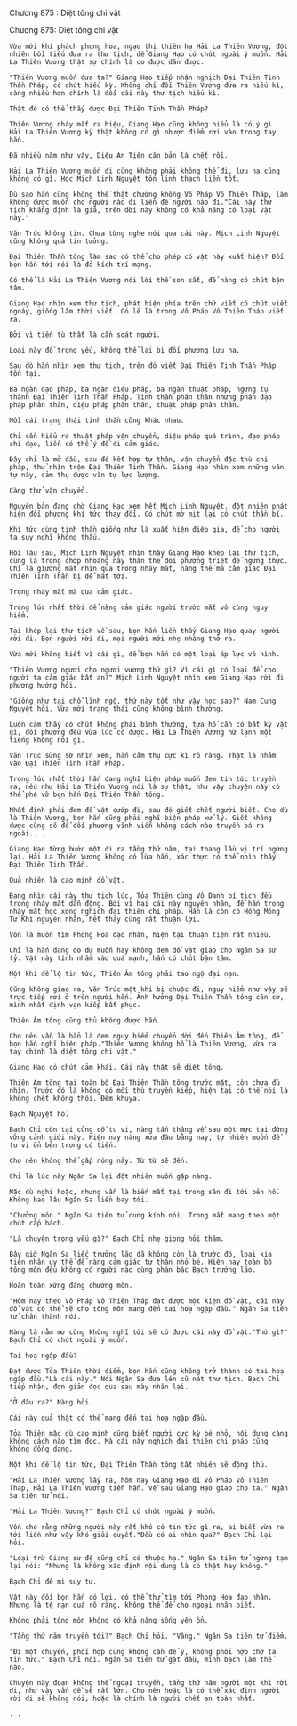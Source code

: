 




Chương 875 : Diệt tông chi vật


Chương 875: Diệt tông chi vật

	Vừa mới khí phách phong hoa, ngạo thị thiên hạ Hải La Thiên Vương, đột nhiên bồi tiếu đưa ra thư tịch, để Giang Hạo có chút ngoài ý muốn. Hải La Thiên Vương thật sự chính là co được dãn được.

	"Thiên Vương muốn đưa ta?" Giang Hạo tiếp nhận nghịch Đại Thiên Tinh Thần Pháp, có chút hiếu kỳ. Không chỉ đối Thiên Vương đưa ra hiếu kì, càng nhiều hơn chính là đối cái này thư tịch hiếu kì.

	Thật đó có thể thấy được Đại Thiên Tinh Thần Pháp?

	Thiên Vương nháy mắt ra hiệu, Giang Hạo cũng không hiểu là có ý gì. Hải La Thiên Vương kỳ thật không có gì nhược điểm rơi vào trong tay hắn.

	Đã nhiều năm như vậy, Diệu An Tiên căn bản là chết rồi.

	Hải La Thiên Vương muốn đi cũng không phải không thể đi, lưu hạ cũng không có gì. Học Mịch Linh Nguyệt tốn linh thạch liền tốt.

	Dù sao hắn cũng không thể thật chưởng khống Vô Pháp Vô Thiên Tháp, làm không được muốn cho người nào đi liền để người nào đi."Cái này thư tịch khẳng định là giả, trên đời này không có khả năng có loại vật này."

	Văn Trúc không tin. Chưa từng nghe nói qua cái này. Mịch Linh Nguyệt cũng không quá tin tưởng.

	Đại Thiên Thần tông làm sao có thể cho phép có vật này xuất hiện? Đối bọn hắn tới nói là đả kích trí mạng.

	Có thể là Hải La Thiên Vương nói lời thề son sắt, để nàng có chút bận tâm.

	Giang Hạo nhìn xem thư tịch, phát hiện phía trên chữ viết có chút viết ngoáy, giống lâm thời viết. Có lẽ là trong Vô Pháp Vô Thiên Tháp viết ra.

	Bởi vì tiến tù thất là cần soát người.

	Loại này đồ trọng yếu, không thể lại bị đối phương lưu hạ.

	Sau đó hắn nhìn xem thư tịch, trên đó viết Đại Thiên Tinh Thần Pháp tồn tại.

	Ba ngàn đạo pháp, ba ngàn diệu pháp, ba ngàn thuật pháp, ngưng tụ thành Đại Thiên Tinh Thần Pháp. Tinh thần phân thân nhưng phân đạo pháp phân thân, diệu pháp phân thân, thuật pháp phân thân.

	Mỗi cái trạng thái tinh thần cũng khác nhau.

	Chỉ cần hiểu ra thuật pháp vận chuyển, diệu pháp quá trình, đạo pháp chi đạo, liền có thể ý đồ đi cảm giác.

	Đây chỉ là mở đầu, sau đó kết hợp tự thân, vận chuyển đặc thù chi pháp, thử nhìn trộm Đại Thiên Tinh Thần. Giang Hạo nhìn xem những văn tự này, cảm thụ được văn tự lực lượng.

	Càng thử vận chuyển.

	Nguyên bản đang chờ Giang Hạo xem hết Mịch Linh Nguyệt, đột nhiên phát hiện đối phương khí tức thay đổi. Có chút mờ mịt lại có chút thần bí.

	Khí tức cùng tinh thần giống như là xuất hiện điệp gia, để cho người ta suy nghĩ không thấu.

	Hồi lâu sau, Mịch Linh Nguyệt nhìn thấy Giang Hạo khép lại thư tịch, cũng là trong chớp nhoáng này thân thể đối phương triệt để ngưng thực. Chỉ là giương mắt nhìn qua trong nháy mắt, nàng thế mà cảm giác Đại Thiên Tinh Thần bị để mắt tới.

	Trong nháy mắt mà qua cảm giác.

	Trong lúc nhất thời để nàng cảm giác người trước mắt vô cùng nguy hiểm.

	Tại khép lại thư tịch về sau, bọn hắn liền thấy Giang Hạo quay người rời đi. Bọn người rời đi, mọi người mới nhẹ nhàng thở ra.

	Vừa mới không biết vì cái gì, để bọn hắn có một loại áp lực vô hình.

	"Thiên Vương ngươi cho ngươi vương thứ gì? Vì cái gì có loại để cho người ta cảm giác bất an?" Mịch Linh Nguyệt nhìn xem Giang Hạo rời đi phương hướng hỏi.

	"Giống như tại chỗ lĩnh ngộ, thứ này tốt như vậy học sao?" Nam Cung Nguyệt hỏi. Vừa mới trạng thái cũng không bình thường.

	Luôn cảm thấy có chút không phải bình thường, tựa hồ cần có bất kỳ vật gì, đối phương đều vừa lúc có được. Hải La Thiên Vương hừ lạnh một tiếng không nói gì.

	Văn Trúc sững sờ nhìn xem, hắn cảm thụ cực kì rõ ràng. Thật là nhằm vào Đại Thiên Tinh Thần Pháp.

	Trong lúc nhất thời hắn đang nghĩ biện pháp muốn đem tin tức truyền ra, nếu như Hải La Thiên Vương nói là sự thật, như vậy chuyện này có thể phá vỡ bọn hắn Đại Thiên Thần tông.

	Nhất định phải đem đồ vật cướp đi, sau đó giết chết người biết. Cho dù là Thiên Vương, bọn hắn cũng phải nghĩ biện pháp xử lý. Giết không được cũng sẽ để đối phương vĩnh viễn không cách nào truyền bá ra ngoài.. .

	Giang Hạo từng bước một đi ra tầng thứ năm, tại thang lầu vị trí ngừng lại. Hải La Thiên Vương không có lừa hắn, xác thực có thể nhìn thấy Đại Thiên Tinh Thần.

	Quả nhiên là cao minh đồ vật.

	Đang nhìn cái này thư tịch lúc, Tỏa Thiên cùng Vô Danh bí tịch đều trong nháy mắt dẫn động. Bởi vì hai cái này nguyên nhân, để hắn trong nháy mắt học xong nghịch đại thiên chi pháp. Hẳn là còn có Hồng Mông Tử Khí nguyên nhân, hết thảy cũng rất thuận lợi.

	Vốn là muốn tìm Phong Hoa đạo nhân, hiện tại thuận tiện rất nhiều.

	Chỉ là hắn đang do dự muốn hay không đem đồ vật giao cho Ngân Sa sư tỷ. Vật này tính nhắm vào quá mạnh, hắn có chút bận tâm.

	Một khi để lộ tin tức, Thiên Âm tông phải tao ngộ đại nạn.

	Cũng không giao ra, Văn Trúc một khi bị chuộc đi, nguy hiểm như vậy sẽ trực tiếp rơi ở trên người hắn. Ảnh hưởng Đại Thiên Thần tông căn cơ, mình nhất định vạn kiếp bất phục.

	Thiên Âm tông cũng thủ không được hắn.

	Cho nên vẫn là hẳn là đem nguy hiểm chuyển dời đến Thiên Âm tông, để bọn hắn nghĩ biện pháp."Thiên Vương không hổ là Thiên Vương, vừa ra tay chính là diệt tông chi vật."

	Giang Hạo có chút cảm khái. Cái này thật sẽ diệt tông.

	Thiên Âm tông tại toàn bộ Đại Thiên Thần tông trước mặt, còn chưa đủ nhìn. Trước đó là không có mối thù truyền kiếp, hiện tại có thể nói là không chết không thôi. Đêm khuya.

	Bạch Nguyệt hồ.

	Bạch Chỉ còn tại củng cố tu vi, nàng tấn thăng về sau một mực tại đứng vững cảnh giới này. Hiện nay nàng xưa đâu bằng nay, tự nhiên muốn để tu vi ổn bên trong có tiến.

	Cho nên không thể gấp nóng nảy. Từ từ sẽ đến.

	Chỉ là lúc này Ngân Sa lại đột nhiên muốn gặp nàng.

	Mặc dù nghi hoặc, nhưng vẫn là biến mất tại trong sân đi tới bên hồ. Không bao lâu Ngân Sa liền bay tới.

	"Chưởng môn." Ngân Sa tiên tử cung kính nói. Trong mắt mang theo một chút cấp bách.

	"Là chuyện trọng yếu gì?" Bạch Chỉ nhẹ giọng hỏi thăm.

	Bây giờ Ngân Sa liếc trưởng lão đã không còn là trước đó, loại kia tiên nhân uy thế để nàng cảm giác tự thân nhỏ bé. Hiện nay toàn bộ tông môn đều không có người nào cùng phản bác Bạch trưởng lão.

	Hoàn toàn xứng đáng chưởng môn.

	"Hôm nay theo Vô Pháp Vô Thiên Tháp đạt được một kiện đồ vật, cái này đồ vật có thể sẽ cho tông môn mang đến tai hoạ ngập đầu." Ngân Sa tiên tử chân thành nói.

	Nàng là nằm mơ cũng không nghĩ tới sẽ có được cái này đồ vật."Thứ gì?" Bạch Chỉ có chút ngoài ý muốn.

	Tai hoạ ngập đầu?

	Đạt được Tỏa Thiên thời điểm, bọn hắn cũng không trở thành có tai hoạ ngập đầu."Là cái này." Nói Ngân Sa đưa lên cũ nát thư tịch. Bạch Chỉ tiếp nhận, đơn giản đọc qua sau mày nhăn lại.

	"Ở đâu ra?" Nàng hỏi.

	Cái này quả thật có thể mang đến tai hoạ ngập đầu.

	Tỏa Thiên mặc dù cao minh cũng biết người cực kỳ bé nhỏ, nội dung càng không cách nào tìm đọc. Mà cái này nghịch đại thiên chi pháp cũng không đồng dạng.

	Một khi để lộ tin tức, Đại Thiên Thần tông tất nhiên sẽ động thủ.

	"Hải La Thiên Vương lấy ra, hôm nay Giang Hạo đi Vô Pháp Vô Thiên Tháp, Hải La Thiên Vương tiễn hắn. Về sau Giang Hạo giao cho ta." Ngân Sa tiên tử nói.

	"Hải La Thiên Vương?" Bạch Chỉ có chút ngoài ý muốn.

	Vốn cho rằng những người này rất khó có tin tức gì ra, ai biết vừa ra tới liền như vậy khó giải quyết."Đều có ai nhìn qua?" Bạch Chỉ lại hỏi.

	"Loại trừ Giang sư đệ cũng chỉ có thuộc hạ." Ngân Sa tiên tử ngừng tạm lại nói: "Nhưng là không xác định nội dung là có thật hay không."

	Bạch Chỉ đê mi suy tư.

	Vật này đối bọn hắn có lợi, có thể thử tìm tới Phong Hoa đạo nhân. Nhưng là tệ nạn quá rõ ràng, không thể để cho ngoại nhân biết.

	Không phải tông môn không có khả năng sống yên ổn.

	"Tầng thứ năm truyền tới?" Bạch Chỉ hỏi. "Vâng." Ngân Sa tiên tử điểm.

	"Đi một chuyến, phối hợp cũng không cần để ý, không phối hợp chờ ta tin tức." Bạch Chỉ nói. Ngân Sa tiên tử gật đầu, minh bạch làm thế nào.

	Chuyện này đoạn không thể ngoại truyền, tầng thứ năm người một khi rời đi, như vậy vấn đề sẽ rất lớn. Cho nên hoặc là có thể xác định người rời đi sẽ không nói, hoặc là chính là người chết an toàn nhất.

	. .




